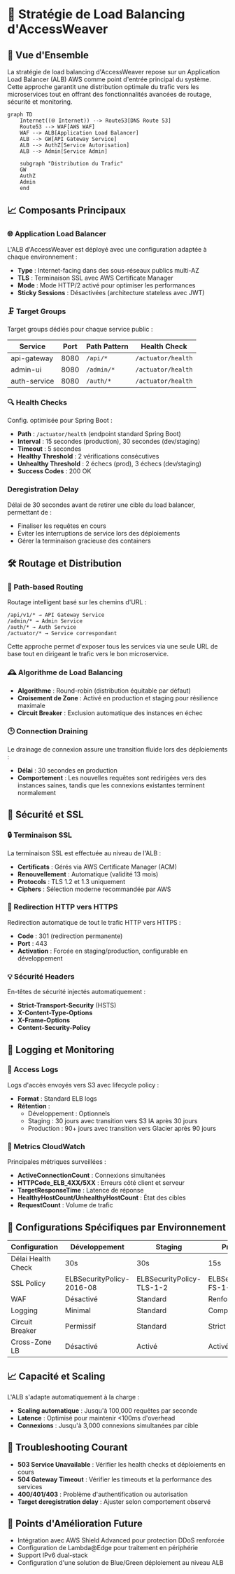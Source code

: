 # 🔁 Stratégie de Load Balancing d'AccessWeaver

## 🕋 Vue d'Ensemble

La stratégie de load balancing d'AccessWeaver repose sur un Application Load Balancer (ALB) AWS comme point d'entrée principal du système. Cette approche garantit une distribution optimale du trafic vers les microservices tout en offrant des fonctionnalités avancées de routage, sécurité et monitoring.

```mermaid
graph TD
    Internet((🌐 Internet)) --> Route53[DNS Route 53]
    Route53 --> WAF[AWS WAF]
    WAF --> ALB[Application Load Balancer]
    ALB --> GW[API Gateway Service]
    ALB --> AuthZ[Service Autorisation]
    ALB --> Admin[Service Admin]
    
    subgraph "Distribution du Trafic"
    GW
    AuthZ
    Admin
    end
```

## 📈 Composants Principaux

### 🌐 Application Load Balancer

L'ALB d'AccessWeaver est déployé avec une configuration adaptée à chaque environnement :

- **Type** : Internet-facing dans des sous-réseaux publics multi-AZ
- **TLS** : Terminaison SSL avec AWS Certificate Manager
- **Mode** : Mode HTTP/2 activé pour optimiser les performances
- **Sticky Sessions** : Désactivées (architecture stateless avec JWT)

### 🗜️ Target Groups

Target groups dédiés pour chaque service public :

| Service | Port | Path Pattern | Health Check |
|---------|------|--------------|-------------|
| api-gateway | 8080 | `/api/*` | `/actuator/health` |
| admin-ui | 8080 | `/admin/*` | `/actuator/health` |
| auth-service | 8080 | `/auth/*` | `/actuator/health` |

### 🔍 Health Checks 

Config. optimisée pour Spring Boot :

- **Path** : `/actuator/health` (endpoint standard Spring Boot)
- **Interval** : 15 secondes (production), 30 secondes (dev/staging)
- **Timeout** : 5 secondes
- **Healthy Threshold** : 2 vérifications consécutives
- **Unhealthy Threshold** : 2 échecs (prod), 3 échecs (dev/staging)
- **Success Codes** : 200 OK

### Deregistration Delay

Délai de 30 secondes avant de retirer une cible du load balancer, permettant de :
- Finaliser les requêtes en cours
- Éviter les interruptions de service lors des déploiements
- Gérer la terminaison gracieuse des containers

## 🛠️ Routage et Distribution

### 🔗 Path-based Routing

Routage intelligent basé sur les chemins d'URL :

```
/api/v1/* → API Gateway Service
/admin/* → Admin Service
/auth/* → Auth Service
/actuator/* → Service correspondant
```

Cette approche permet d'exposer tous les services via une seule URL de base tout en dirigeant le trafic vers le bon microservice.

### 🕰️ Algorithme de Load Balancing

- **Algorithme** : Round-robin (distribution équitable par défaut)
- **Croisement de Zone** : Activé en production et staging pour résilience maximale
- **Circuit Breaker** : Exclusion automatique des instances en échec

### 🕒 Connection Draining

Le drainage de connexion assure une transition fluide lors des déploiements :

- **Délai** : 30 secondes en production
- **Comportement** : Les nouvelles requêtes sont redirigées vers des instances saines, tandis que les connexions existantes terminent normalement

## 🔑 Sécurité et SSL

### 🔒 Terminaison SSL

La terminaison SSL est effectuée au niveau de l'ALB :

- **Certificats** : Gérés via AWS Certificate Manager (ACM)
- **Renouvellement** : Automatique (validité 13 mois)
- **Protocols** : TLS 1.2 et 1.3 uniquement
- **Ciphers** : Sélection moderne recommandée par AWS

### 🔞 Redirection HTTP vers HTTPS

Redirection automatique de tout le trafic HTTP vers HTTPS :

- **Code** : 301 (redirection permanente)
- **Port** : 443
- **Activation** : Forcée en staging/production, configurable en développement

### 💡 Sécurité Headers

En-têtes de sécurité injectés automatiquement :

- **Strict-Transport-Security** (HSTS)
- **X-Content-Type-Options**
- **X-Frame-Options**
- **Content-Security-Policy**

## 📃 Logging et Monitoring

### 📄 Access Logs

Logs d'accès envoyés vers S3 avec lifecycle policy :

- **Format** : Standard ELB logs
- **Rétention** :
  - Développement : Optionnels
  - Staging : 30 jours avec transition vers S3 IA après 30 jours
  - Production : 90+ jours avec transition vers Glacier après 90 jours

### 🔎 Metrics CloudWatch

Principales métriques surveillées :

- **ActiveConnectionCount** : Connexions simultanées
- **HTTPCode_ELB_4XX/5XX** : Erreurs côté client et serveur
- **TargetResponseTime** : Latence de réponse
- **HealthyHostCount/UnhealthyHostCount** : État des cibles
- **RequestCount** : Volume de trafic

## 🌟 Configurations Spécifiques par Environnement

| Configuration | Développement | Staging | Production |
|--------------|---------------|---------|------------|
| Délai Health Check | 30s | 30s | 15s |
| SSL Policy | ELBSecurityPolicy-2016-08 | ELBSecurityPolicy-TLS-1-2 | ELBSecurityPolicy-FS-1-2 |
| WAF | Désactivé | Standard | Renforcé |
| Logging | Minimal | Standard | Complet |
| Circuit Breaker | Permissif | Standard | Strict |
| Cross-Zone LB | Désactivé | Activé | Activé |

## 📈 Capacité et Scaling

L'ALB s'adapte automatiquement à la charge :

- **Scaling automatique** : Jusqu'à 100,000 requêtes par seconde
- **Latence** : Optimisé pour maintenir <100ms d'overhead
- **Connexions** : Jusqu'à 3,000 connexions simultanées par cible

## 🐛 Troubleshooting Courant

- **503 Service Unavailable** : Vérifier les health checks et déploiements en cours
- **504 Gateway Timeout** : Vérifier les timeouts et la performance des services
- **400/401/403** : Problème d'authentification ou autorisation
- **Target deregistration delay** : Ajuster selon comportement observé

## 🚀 Points d'Amélioration Future

- Intégration avec AWS Shield Advanced pour protection DDoS renforcée
- Configuration de Lambda@Edge pour traitement en périphérie
- Support IPv6 dual-stack
- Configuration d'une solution de Blue/Green déploiement au niveau ALB